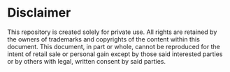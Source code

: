 # Disclaimer
This repository is created solely for private use. All rights are retained by the owners of trademarks and copyrights of the content within this document.
This document, in part or whole, cannot be reproduced for the intent of retail sale or personal gain except by those said interested parties or by others with legal, written consent by said parties.
